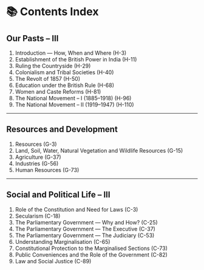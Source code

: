 
# 📚 Contents Index

## **Our Pasts – III**

1. Introduction — How, When and Where (H-3)
2. Establishment of the British Power in India (H-11)
3. Ruling the Countryside (H-29)
4. Colonialism and Tribal Societies (H-40)
5. The Revolt of 1857 (H-50)
6. Education under the British Rule (H-68)
7. Women and Caste Reforms (H-81)
8. The National Movement – I (1885–1918) (H-96)
9. The National Movement – II (1919–1947) (H-110)

---

## **Resources and Development**

1. Resources (G-3)
2. Land, Soil, Water, Natural Vegetation and Wildlife Resources (G-15)
3. Agriculture (G-37)
4. Industries (G-56)
5. Human Resources (G-73)

---

## **Social and Political Life – III**

1. Role of the Constitution and Need for Laws (C-3)
2. Secularism (C-18)
3. The Parliamentary Government — Why and How? (C-25)
4. The Parliamentary Government — The Executive (C-37)
5. The Parliamentary Government — The Judiciary (C-53)
6. Understanding Marginalisation (C-65)
7. Constitutional Protection to the Marginalised Sections (C-73)
8. Public Conveniences and the Role of the Government (C-82)
9. Law and Social Justice (C-89)